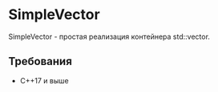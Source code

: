 # SimpleVector
SimpleVector - простая реализация контейнера std::vector.

## Требования
* C++17 и выше